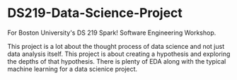# DS219-Data-Science-Project
For Boston University's DS 219 Spark! Software Engineering Workshop. 

This project is a lot about the thought process of data science and not just data analysis itself. This project is about creating a hypothesis and exploring the depths of that hypothesis. There is plenty of EDA along with the typical machine learning for a data scienice project. 
